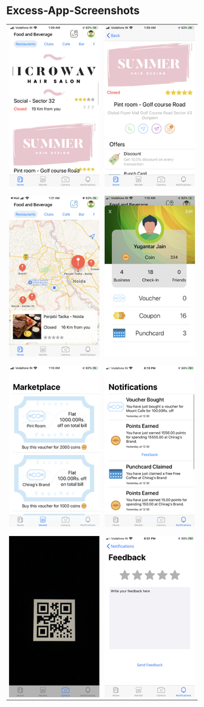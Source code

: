 # Excess-App-Screenshots

|||
-|-
![Home](/Screenshots/Home.PNG) | ![Busness](/Screenshots/BusinessOutlet.PNG)
|||
|||
|||
![Maps](/Screenshots/Maps.PNG) | ![Profile](/Screenshots/Profile.PNG)
|||
|||
|||
![Market](/Screenshots/MarketPlace.PNG) | ![Notifications](/Screenshots/Notifications.PNG)
|||
|||
|||
![QR](/Screenshots/QRScanner.PNG) | ![Feedback](/Screenshots/Feedback.PNG)
